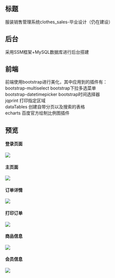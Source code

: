 ## 标题
服装销售管理系统clothes_sales-毕业设计（仍在建设）
## 后台
采用SSM框架+MySQL数据库进行后台搭建
## 前端
前端使用bootstrap进行美化，其中应用到的插件有：<br>
bootstrap-multiselect bootstrap下拉多选菜单<br>
bootstrap-datetimepicker bootstrap时间选择器<br>
jqprint 打印指定区域<br>
dataTables 创建自带分页以及搜索的表格<br>
echarts 百度官方绘制比例图插件<br>
## 预览
#### 登录页面
![](https://github.com/xeahsoon/clothes_sales/blob/master/WebContent/preview/login.png)
#### 主页面
![](https://github.com/xeahsoon/clothes_sales/blob/master/WebContent/preview/main.png)
#### 订单详情
![](https://github.com/xeahsoon/clothes_sales/blob/master/WebContent/preview/order_detail.png)
#### 打印订单
![](https://github.com/xeahsoon/clothes_sales/blob/master/WebContent/preview/print_order.png)
#### 商品信息
![](https://github.com/xeahsoon/clothes_sales/blob/master/WebContent/preview/good_detail.png)
#### 会员信息
![](https://github.com/xeahsoon/clothes_sales/blob/master/WebContent/preview/member.png)
